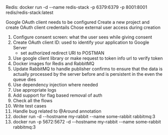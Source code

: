 Redis:
docker run -d --name redis-stack -p 6379:6379 -p 8001:8001 redis/redis-stack:latest

Google OAuth client needs to be configured
Create a new project and create OAuth client credentails
Chose external user access during creation

1. Configure consent screen: what the user sees while giving consent 
2. Create OAuth client ID: used to identify your application to Google Server
	- set authorized redirect URI to POSTMAN
3. Use google client library or make request to token info url to verify token
4. Docker images for Redis and RabbitMQ 
5. Update RabbitMQ to handle publisher confirms to ensure that the data is actually processed by the server before and is persistent in the even the queue dies
6. Use dependency injection where needed
7. Use appropriate logs	
8. Add support for flag based removal of auth
9. Check all the flows
10. Write test cases
11. Handle bug related to @Around annotation
12. docker run -d --hostname my-rabbit --name some-rabbit rabbitmq:3
13. docker run -p 5672:5672 -d --hostname my-rabbit --name some-rabbit rabbitmq:3


